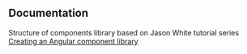 ## Documentation


Structure of components library based on Jason White tutorial series
[Creating an Angular component library](https://jasonwhite.xyz/posts/2020/04/16/creating-an-angular-component-library-workspace-setup/)
